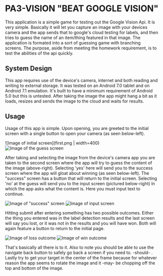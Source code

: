# PA3-VISION "BEAT GOOGLE VISION"
This application is a simple game for testing out the Google Vision Api. It is very simple. Basically it will let you capture an image with your devices camera and the app sends that to google's cloud testing for labels, and then tries to guess the name of an item/thing featured in that image. The application is formated into a sort of guessing game with branching screens. The purpose, aside from meeting the homework requirement, is to test the abilities of the api quickly.



## System Design 
This app requires use of the device's camera, internet and both reading and writing to external storage. It was tested on an Android 7.0 tablet and on Android 7.1 emulation. It's built to have a minimum requirement of Android 5.0 but this is untested. After taking the image the app might hang a bit as it loads, resizes and sends the image to the cloud and waits for results.

## Usage
Usage of this app is simple. Upon opening, you are greeted to the initial screen with a single button to open your camera (as seen below-left).

![Image of initial screen](first.png | width=400) ![Image of the guess screen](guess.png)

After taking and selecting the image from the device's camera app you are taken to the second screen where the app will try to guess the content of the image (above-right). Selecting 'yes' here will send you to the success screen where the app will gloat about winning (as seen below-left). The "success" screen has a button that will return to the initial screen. Selecting 'no' at the guess will send you to the input screen (pictured below-right) In which the app asks what the content is. Here you must input text to continue.

![Image of "success" screen](success.png) ![Image of input screen](no.png)

Hitting submit after entering something has two possible outcomes. Either the thing you entered was in the label detection results and the last screen will say you lost, or it was not in the results and you will have won. Both will again feature a button to return to the initial page.

![Image of loss outcome](inresult.png) ![Image of win outcome](win.png)

That's basically all there is to it. Also to note you should be able to use the navigate back button to safely go back a screen if you need to. -should- . Lastly try to get your target in the center of the frame because for whatever reason the app seems to rotate the image and it -may- be chopping off the top and bottom of the image.
